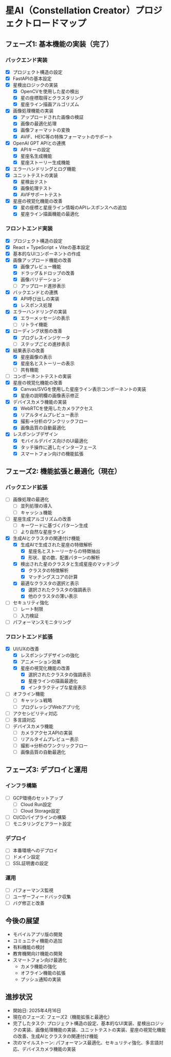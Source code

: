 # 星AI（Constellation Creator）プロジェクトロードマップ

## フェーズ1: 基本機能の実装（完了）

### バックエンド実装
- [x] プロジェクト構造の設定
- [x] FastAPIの基本設定
- [x] 星検出ロジックの実装
  - [x] OpenCVを使用した星の検出
  - [x] 星の座標取得とクラスタリング
  - [x] 星座ライン描画アルゴリズム
- [x] 画像処理機能の実装
  - [x] アップロードされた画像の検証
  - [x] 画像の最適化処理
  - [x] 画像フォーマットの変換
  - [x] AVIF、HEIC等の特殊フォーマットのサポート
- [x] OpenAI GPT APIとの連携
  - [x] APIキーの設定
  - [x] 星座名生成機能
  - [x] 星座ストーリー生成機能
- [x] エラーハンドリングとログ機能
- [x] ユニットテストの実装
  - [x] 星検出テスト
  - [x] 画像処理テスト
  - [x] AVIFサポートテスト
- [x] 星座の視覚化機能の改善
  - [x] 星の座標と星座ライン情報のAPIレスポンスへの追加
  - [x] 星座ライン描画機能の最適化

### フロントエンド実装
- [x] プロジェクト構造の設定
- [x] React + TypeScript + Viteの基本設定
- [x] 基本的なUIコンポーネントの作成
- [x] 画像アップロード機能の改善
  - [x] 画像プレビュー機能
  - [x] ドラッグ＆ドロップの改善
  - [x] 画像バリデーション
  - [ ] アップロード進捗表示
- [x] バックエンドとの連携
  - [x] API呼び出しの実装
  - [x] レスポンス処理
- [x] エラーハンドリングの実装
  - [x] エラーメッセージの表示
  - [ ] リトライ機能
- [x] ローディング状態の改善
  - [x] プログレスインジケータ
  - [ ] ステップごとの進捗表示
- [x] 結果表示の改善
  - [x] 星座画像の表示
  - [x] 星座名とストーリーの表示
  - [ ] 共有機能
- [ ] コンポーネントテストの実装
- [x] 星座の視覚化機能の改善
  - [x] Canvas/SVGを使用した星座ライン表示コンポーネントの実装
  - [x] 星座の説明欄の画像表示修正
- [x] デバイスカメラ機能の実装
  - [x] WebRTCを使用したカメラアクセス
  - [x] リアルタイムプレビュー表示
  - [x] 撮影→分析のワンクリックフロー
  - [x] 画像品質の自動最適化
- [x] レスポンシブデザイン
  - [x] モバイルデバイス向けのUI最適化
  - [x] タッチ操作に適したインターフェース
  - [x] スマートフォン向けの機能拡張

## フェーズ2: 機能拡張と最適化（現在）

### バックエンド拡張
- [ ] 画像処理の最適化
  - [ ] 並列処理の導入
  - [ ] キャッシュ機能
- [ ] 星座生成アルゴリズムの改善
  - [ ] キーワードに基づくパターン生成
  - [ ] より自然な星座ライン
- [x] 生成AIとクラスタの関連付け機能
  - [x] 生成AIで生成された星座の特徴解析
    - [x] 星座名とストーリーからの特徴抽出
    - [x] 形状、星の数、配置パターンの解析
  - [x] 検出された星のクラスタと生成星座のマッチング
    - [x] クラスタの特徴解析
    - [x] マッチングスコアの計算
  - [x] 最適なクラスタの選択と表示
    - [x] 選択されたクラスタの強調表示
    - [x] 他のクラスタの薄い表示
- [ ] セキュリティ強化
  - [ ] レート制限
  - [ ] 入力検証
- [ ] パフォーマンスモニタリング

### フロントエンド拡張
- [x] UI/UXの改善
  - [x] レスポンシブデザインの強化
  - [x] アニメーション効果
  - [x] 星座の視覚化機能の改善
    - [x] 選択されたクラスタの強調表示
    - [x] 星座ラインの描画最適化
    - [x] インタラクティブな星座表示
- [ ] オフライン機能
  - [ ] キャッシュ戦略
  - [ ] プログレッシブWebアプリ化
- [ ] アクセシビリティ対応
- [ ] 多言語対応
- [ ] デバイスカメラ機能
  - [ ] カメラアクセスAPIの実装
  - [ ] リアルタイムプレビュー表示
  - [ ] 撮影→分析のワンクリックフロー
  - [ ] 画像品質の自動最適化

## フェーズ3: デプロイと運用

### インフラ構築
- [ ] GCP環境のセットアップ
  - [ ] Cloud Run設定
  - [ ] Cloud Storage設定
- [ ] CI/CDパイプラインの構築
- [ ] モニタリングとアラート設定

### デプロイ
- [ ] 本番環境へのデプロイ
- [ ] ドメイン設定
- [ ] SSL証明書の設定

### 運用
- [ ] パフォーマンス監視
- [ ] ユーザーフィードバック収集
- [ ] バグ修正と改善

## 今後の展望
- モバイルアプリ版の開発
- コミュニティ機能の追加
- 有料機能の検討
- 教育機関向け機能の開発
- スマートフォン向け最適化
  - カメラ機能の強化
  - オフライン機能の拡張
  - プッシュ通知の実装

## 進捗状況
- 開始日: 2025年4月16日
- 現在のフェーズ: フェーズ2（機能拡張と最適化）
- 完了したタスク: プロジェクト構造の設定、基本的なUI実装、星検出ロジックの実装、画像処理機能の実装、ユニットテストの実装、星座の視覚化機能の改善、生成AIとクラスタの関連付け機能
- 次のマイルストーン: パフォーマンス最適化、セキュリティ強化、多言語対応、デバイスカメラ機能の実装
    